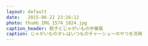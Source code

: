 ```yaml
---
layout: default
date:   2015-06-22 23:26:12
photo: thumb_IMG_1574_1024.jpg
caption_header: 餃子とじゃがいもの中華風
caption: じゃがいものタレはいつものチャーシューのやつを流用
---
```


